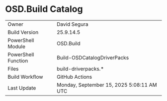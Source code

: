 ﻿# OSD.Build Catalog

| | |
|-|-|
| Owner | David Segura |
| Build Version | 25.9.14.5 |
| PowerShell Module | OSD.Build |
| PowerShell Function | Build-OSDCatalogDriverPacks |
| Files | build-driverpacks.* |
| Build Workflow | GitHub Actions |
| Last Update | Monday, September 15, 2025 5:08:11 AM UTC |
